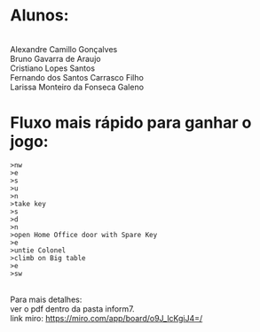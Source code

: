 # Alunos:
<br> Alexandre Camillo Gonçalves
<br> Bruno Gavarra de Araujo
<br> Cristiano Lopes Santos
<br> Fernando dos Santos Carrasco Filho
<br> Larissa Monteiro da Fonseca Galeno

# Fluxo mais rápido para ganhar o jogo:

```
>nw
>e
>s
>u
>n
>take key
>s
>d
>n
>open Home Office door with Spare Key
>e
>untie Colonel
>climb on Big table
>e
>sw
```

<br> Para mais detalhes:
<br> ver o pdf dentro da pasta inform7.
<br> link miro: https://miro.com/app/board/o9J_lcKgiJ4=/